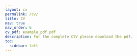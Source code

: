 ```yaml
---
layout: cv
permalink: /cv/
title: CV
nav: true
nav_order: 6
cv_pdf: example_pdf.pdf
description: For the complete CSV please download the pdf.
toc:
  sidebar: left
---
```

